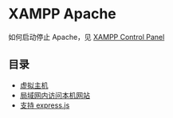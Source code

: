 # XAMPP Apache

如何启动停止 Apache，见 [XAMPP Control Panel](../xampp-control.md)

## 目录

- [虚拟主机](vhosts.md)
- [局域网内访问本机网站](lan.md)
- [支持 express.js](expressjs.md)
